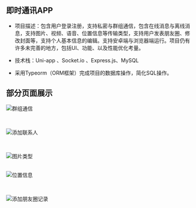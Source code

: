 

## 即时通讯APP

- 项目描述：包含用户登录注册，支持私密与群组通信，包含在线消息与离线消息，支持图片、视频、语音、位置信息等传输类型，支持用户发表朋友圈、修改封面等，支持个人基本信息的编辑。支持安卓端与浏览器端运行。项目仍有许多未完善的地方，包括UI、功能、以及性能优化考量。
  
- 技术栈：Uni-app 、Socket.io 、Express.js、MySQL
  
- 采用Typeorm（ORM框架）完成项目的数据库操作，简化SQL操作。



## 部分页面展示

![群组通信](https://kamikore.top/blog/uploads/2023/02/%E7%BE%A4%E7%BB%84%E9%80%9A%E4%BF%A1.gif)



<br>

![添加联系人](https://kamikore.top/blog/uploads/2023/02/%E6%B7%BB%E5%8A%A0%E8%81%94%E7%B3%BB%E4%BA%BA.gif)



<br>

![图片类型](https://kamikore.top/blog/uploads/2023/02/%E5%9B%BE%E7%89%87%E7%B1%BB%E5%9E%8B.gif)

<br>![位置信息](https://kamikore.top/blog/uploads/2023/02/%E4%BD%8D%E7%BD%AE%E4%BF%A1%E6%81%AF.gif)



<br>


![添加朋友圈记录](https://kamikore.top/blog/uploads/2023/02/%E6%B7%BB%E5%8A%A0%E6%9C%8B%E5%8F%8B%E5%9C%88%E8%AE%B0%E5%BD%95.gif)
